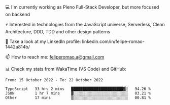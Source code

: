 💻 I'm currently working as Pleno Full-Stack Developer, but more focused on backend

⚡ Interested in technologies from the JavaScript universe, Serverless, Clean Architecture, DDD, TDD and other design patterns

👥 Take a look at my LinkedIn profile: linkedin.com/in/felipe-romao-1442a814b/

📫 How to reach me: feliperomao.a@gmail.com

📊 Check my stats from WakaTime (VS Code) and GitHub:

<!--START_SECTION:waka-->

```text
From: 15 October 2022 - To: 22 October 2022

TypeScript   33 hrs 2 mins   ███████████████████████▓░   94.26 %
JSON         1 hr 7 mins     ▓░░░░░░░░░░░░░░░░░░░░░░░░   03.21 %
Other        17 mins         ▒░░░░░░░░░░░░░░░░░░░░░░░░   00.81 %
```

<!--END_SECTION:waka-->
